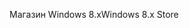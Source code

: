 <span data-ttu-id="31ca4-101">Магазин Windows 8.x</span><span class="sxs-lookup"><span data-stu-id="31ca4-101">Windows 8.x Store</span></span>